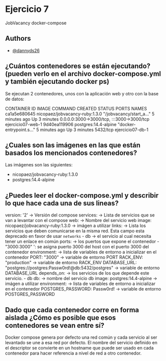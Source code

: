 
# Ejercicio 7

JobVacancy docker-compose


## Authors

- [@dannyds26](https://www.github.com/dannyds26)


## ¿Cuántos contenedores se están ejecutando? (pueden verlo en el archivo docker-compose.yml y también ejecutando docker ps)
Se ejecutan 2 contenedores, unos con la aplicación web y otro con la base de datos:

CONTAINER ID   IMAGE                            COMMAND                  CREATED         STATUS         PORTS                                       NAMES
ca1a5e680645   nicopaez/jobvacancy-ruby:1.3.0   "/jobvacancy/start_a…"   5 minutes ago   Up 3 minutes   0.0.0.0:3000->3000/tcp, :::3000->3000/tcp   ejercicio07-web-1
9d40ea119906   postgres:14.4-alpine             "docker-entrypoint.s…"   5 minutes ago   Up 3 minutes   5432/tcp                                    ejercicio07-db-1

## ¿Cuales son las imágenes en las que están basados los mencionados contenedores?
Las imágenes son las siguientes:

* nicopaez/jobvacancy-ruby:1.3.0
* postgres:14.4-alpine

## ¿Puedes leer el docker-compose.yml y describir lo que hace cada una de sus lineas?
version: '2' -> Versión del compose
services: -> Lista de servicios que se van a levantar con el compose
  web: -> Nombre del servicio web
    image: nicopaez/jobvacancy-ruby:1.3.0 -> imágen a utilizar
    links: -> Lista los servicios que deben comunicarse en la misma red. Esta campo esta deprecado en favor de usar `networks`
      - db -> el servicio al cual necesita tener un enlace en común
    ports: -> los puertos que expone el contenedor
      - "3000:3000" ': se asigna puerto 3000 del host con el puerto 3000 del contenedor
    environment: -> lista de variables de entorno a inicializar en el contenedor
      PORT: "3000" -> variable de entorno PORT
      RACK_ENV: "production" -> variable de entorno RACK_ENV
      DATABASE_URL: "postgres://postgres:Passw0rd!@db:5432/postgres" -> variable de entorno DATABASE_URL
    depends_on: -> los servicios de los que depende este servicio.
      - db
  db: -> nombre del servicio db
    image: postgres:14.4-alpine -> imágen a utilizar
    environment: -> lista de variables de entorno a inicializar en el contenedor
      POSTGRES_PASSWORD: Passw0rd! -> variable de entorno POSTGRES_PASSWORD

## Dado que cada contenedor corre en forma aislada ¿Cómo es posible que esos contenedores se vean entre sí?

Docker compose genera por defecto una red común y cada servicio al ser levantado se une a esa red por defecto. El nombre del servicio definido en el descriptor se convierte en un hostname que puede ser usado en cada contenedor para hacer referencia a nivel de red a otro contenedor.